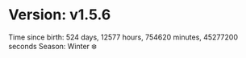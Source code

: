 # Version: v1.5.6
Time since birth: 524 days, 12577 hours, 754620 minutes, 45277200 seconds
Season: Winter ❄️
